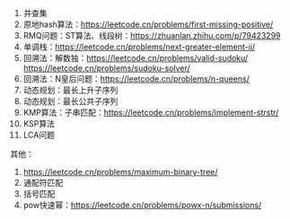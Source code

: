1. 并查集
3. 原地hash算法：https://leetcode.cn/problems/first-missing-positive/
4. RMQ问题：ST算法、线段树：https://zhuanlan.zhihu.com/p/79423299
5. 单调栈：https://leetcode.cn/problems/next-greater-element-ii/
6. 回溯法：解数独：https://leetcode.cn/problems/valid-sudoku/ https://leetcode.cn/problems/sudoku-solver/
7. 回溯法：N皇后问题：https://leetcode.cn/problems/n-queens/
8. 动态规划：最长上升子序列
9. 动态规划：最长公共子序列
10. KMP算法：子串匹配：https://leetcode.cn/problems/implement-strstr/
11. KSP算法
12. LCA问题

其他：
1. https://leetcode.cn/problems/maximum-binary-tree/
2. 通配符匹配
3. 括号匹配
4. pow快速幂：https://leetcode.cn/problems/powx-n/submissions/
